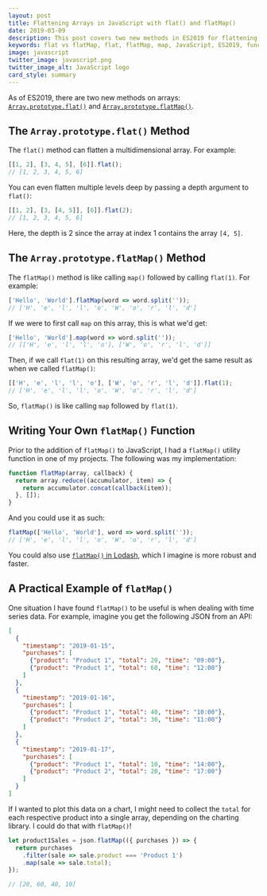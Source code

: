 ```yaml
---
layout: post
title: Flattening Arrays in JavaScript with flat() and flatMap()
date: 2019-03-09
description: This post covers two new methods in ES2019 for flattening JavaScript arrays, flat and flatMap.
keywords: flat vs flatMap, flat, flatMap, map, JavaScript, ES2019, functional programming
image: javascript
twitter_image: javascript.png
twitter_image_alt: JavaScript logo
card_style: summary
---
```


As of ES2019, there are two new methods on arrays:  [`Array.prototype.flat()`](https://developer.mozilla.org/en-US/docs/Web/JavaScript/Reference/Global_Objects/Array/flat) and [`Array.prototype.flatMap()`](https://developer.mozilla.org/en-US/docs/Web/JavaScript/Reference/Global_Objects/Array/flatMap).

## The `Array.prototype.flat()` Method

The `flat()` method can flatten a multidimensional array. For example:

```js
[[1, 2], [3, 4, 5], [6]].flat();
// [1, 2, 3, 4, 5, 6]
```

You can even flatten multiple levels deep by passing a depth argument to `flat()`:

```js
[[1, 2], [3, [4, 5]], [6]].flat(2);
// [1, 2, 3, 4, 5, 6]
```

Here, the depth is 2 since the array at index 1 contains the array `[4, 5]`.

## The `Array.prototype.flatMap()` Method

The `flatMap()` method is like calling `map()` followed by calling `flat(1)`. For example:

```js
['Hello', 'World'].flatMap(word => word.split(''));
// ['H', 'e', 'l', 'l', 'o', 'W', 'o', 'r', 'l', 'd']
```

If we were to first call `map` on this array, this is what we'd get:

```js
['Hello', 'World'].map(word => word.split(''));
// [['H', 'e', 'l', 'l', 'o'], ['W', 'o', 'r', 'l', 'd']]
```

Then, if we call `flat(1)` on this resulting array, we'd get the same result as when we called `flatMap()`:

```js
[['H', 'e', 'l', 'l', 'o'], ['W', 'o', 'r', 'l', 'd']].flat(1);
// ['H', 'e', 'l', 'l', 'o', 'W', 'o', 'r', 'l', 'd']
```

So, `flatMap()` is like calling `map` followed by `flat(1)`.

## Writing Your Own `flatMap()` Function

Prior to the addition of `flatMap()` to JavaScript, I had a `flatMap()` utility function in one of my projects. The following was my implementation:

```js
function flatMap(array, callback) {
  return array.reduce((accumulator, item) => {
    return accumulator.concat(callback(item));
  }, []);
}
```

And you could use it as such:

```js
flatMap(['Hello', 'World'], word => word.split(''));
// ['H', 'e', 'l', 'l', 'o', 'W', 'o', 'r', 'l', 'd']
```

You could also use [`flatMap()` in Lodash](https://lodash.com/docs/4.17.11#flatMap), which I imagine is more robust and faster.

## A Practical Example of `flatMap()`

One situation I have found `flatMap()` to be useful is when dealing with time series data. For example, imagine you get the following JSON from an API:

```json
[
  {
    "timestamp": "2019-01-15",
    "purchases": [
      {"product": "Product 1", "total": 20, "time": "09:00"},
      {"product": "Product 1", "total": 60, "time": "12:00"}
    ]
  },
  {
    "timestamp": "2019-01-16",
    "purchases": [
      {"product": "Product 1", "total": 40, "time": "10:00"},
      {"product": "Product 2", "total": 30, "time": "11:00"}
    ]
  },
  {
    "timestamp": "2019-01-17",
    "purchases": [
      {"product": "Product 1", "total": 10, "time": "14:00"},
      {"product": "Product 2", "total": 20, "time": "17:00"}
    ]
  }
]
```

If I wanted to plot this data on a chart, I might need to collect the `total` for each respective product into a single array, depending on the charting library. I could do that with `flatMap()`!

```js
let product1Sales = json.flatMap(({ purchases }) => {
  return purchases
    .filter(sale => sale.product === 'Product 1')
    .map(sale => sale.total);
});

// [20, 60, 40, 10]
```

